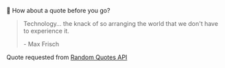 📣 How about a quote before you go?

> Technology… the knack of so arranging the world that we don't have to experience it.
>
> <p>- Max Frisch</p>

Quote requested from [Random Quotes API](https://github.com/lukePeavey/quotable)
